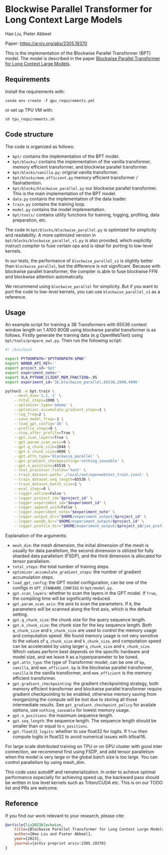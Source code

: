 # Blockwise Parallel Transformer for Long Context Large Models

Hao Liu, Pieter Abbeel

Paper: https://arxiv.org/abs/2305.19370

This is the implementation of the Blockwise Parallel Transformer (BPT) model. The model is described in the paper [Blockwise Parallel Transformer for Long Context Large Models](https://arxiv.org/pdf/2305.19370.pdf).

## Requirements
Install the requirements with:
```
conda env create -f gpu_requirements.yml
```
or set up TPU VM with:
```
sh tpu_requirements.sh
```

## Code structure

The code is organized as follows:
- `bpt/` contains the implementation of the BPT model.
- `bpt/blocks/` contains the implementation of the vanilla transformer, memory efficient transformer, and blockwise parallel transformer.
- `bpt/blocks/vanilla.py`: original vanilla transformer.
- `bpt/blocks/mem_efficient.py` memory efficient transformer / flashattention.
- `bpt/blocks/blockwise_parallel.py` our blockwise parallel transformer. This is the main implementation of the BPT model.
- `data.py` contains the implementation of the data loader.
- `train.py` contains the training loop.
- `model.py` contains the model implementation.
- `bpt/tools/` contains utility functions for training, logging, profiling, data preparation, etc.

The code in `bpt/blocks/blockwise_parallel.py` is optimized for simplicity and readability.
A more optimized version in `bpt/blocks/blockwise_parallel_v1.py` is also provided, which explicitly instruct compiler to fuse certain ops and is ideal for porting to low-level kernels.

In our tests, the performance of `blockwise_parallel_v1` is slightly better than `blockwise_parallel`, but the difference is not significant. Because with blockwise parallel transformer, the compiler is able to fuse blockwise FFN and blockwise attention automatically.

We recommend using `blockwise_parallel` for simplicity. But if you want to port the code to low-level kernels, you can use `blockwise_parallel_v1` as a reference.

## Usage
An example script for training a 3B Transformers with 65536 context window length on 1 A100 80GB using blockwise parallel transformer is as follows. Firstly generate the training data (e.g OpenWebText) using `bpt/tools/prepare_owt.py`. Then run the following script:
```bash
#! /bin/bash

export PYTHONPATH="$PYTHONPATH:$PWD"
export WANDB_API_KEY=''
export project_id='bpt'
export experiment_note=''
export XLA_PYTHON_CLIENT_MEM_FRACTION=.95
export experiment_id='3b,blockwise_parallel,65536,2048,4096'

python3 -m bpt.train \
    --mesh_dim='1,1,-1' \
    --total_steps=1000 \
    --optimizer.type='adamw' \
    --optimizer.accumulate_gradient_steps=1 \
    --log_freq=2 \
    --save_model_freq=-1 \
    --load_gpt_config='3b' \
    --profile_steps=0 \
    --stop_after_profile=True \
    --gpt.scan_layers=True \
    --gpt.param_scan_axis=0 \
    --gpt.q_chunk_size=2048 \
    --gpt.k_chunk_size=4096 \
    --gpt.attn_type='blockwise_parallel' \
    --gpt.gradient_checkpointing='nothing_saveable' \
    --gpt.n_positions=65536 \
    --text_processor.fields='text' \
    --train_dataset.path='./local/owt/openwebtext_train.jsonl' \
    --train_dataset.seq_length=65536 \
    --train_dataset.batch_size=1 \
    --eval_steps=0 \
    --logger.online=False \
    --logger.project_id="$project_id" \
    --logger.experiment_id="$experiment_id" \
    --logger.append_uuid=False \
    --logger.experiment_note="$experiment_note" \
    --logger.output_dir="$HOME/experiment_output/$project_id" \
    --logger.wandb_dir="$HOME/experiment_output/$project_id" \
    --logger.profile_dir="$HOME/experiment_output/$project_id/jax_profile"
```
Explanation of the arguments:
- `mesh_dim`: the mesh dimension, the initial dimension of the mesh is usually for data parallelism, the second dimension is utilized for fully sharded data parallelism (FSDP), and the third dimension is allocated for tensor parallelism.
- `total_steps`: the total number of training steps.
- `optimizer.accumulate_gradient_steps`: the number of gradient accumulation steps.
- `load_gpt_config`: the GPT model configuration, can be one of the configs in `GPT_STANDARD_CONFIGS` in `bpt/model.py`.
- `gpt.scan_layers`: whether to scan the layers in the GPT model. If `True`, the compiling time will be significantly reduced.
- `gpt.param_scan_axis`: the axis to scan the parameters. If `0`, the parameters will be scanned along the first axis, which is the default setting.
- `gpt.q_chunk_size`: the chunk size for the query sequence length.
- `gpt.k_chunk_size`: the chunk size for the key sequence length. Both `q_chunk_size` and `k_chunk_size` are used to control the memory usage and computation speed. We found memory usage is not very sensitive to the values of `q_chunk_size` and `k_chunk_size`, and computation speed can be accelerated by using larger `q_chunk_size` and `k_chunk_size`. Which values perform best depends on the specific hardware and model size, and we leave it as a hyperparameter to be tuned.
- `gpt.attn_type`: the type of Transformer model, can be one of `bp`, `vanilla`, and `mem_efficient`. `bp` is the blockwise parallel transformer, `vanilla` is the vanilla transformer, and `mem_efficient` is the memory efficient transformer.
- `gpt.gradient_checkpointing`: the gradient checkpointing strategy, both memory efficient transformer and blockwise parallel transformer require gradient checkpointing to be enabled, otherwise memory saving from reorganizing the compute will be lost due to storing all those intermediate results. See `get_gradient_checkpoint_policy` for availale options, use `nothing_saveable` for lowest memory usage.
- `gpt.n_positions`: the maximum sequence length.
- `gpt.seq_length`: the sequence length. The sequence length should be smaller than or equal to `n_positions`.
- `gpt.float32_logits`: whether to use float32 for logits. If `True` then compute logits in float32 to avoid numerical issues with bfloat16.


For large scale distributed training on TPU or on GPU cluster with good inter connection, we recommend first using FSDP, and add tensor parallelism when the model is very large or the global batch size is too large. You can control parallelism by using mesh_dim.

This code uses autodiff and rematerialization. In order to achieve optimal performance especially for achieving speed up, the backward pass should be written in low level kernels such as Triton/CUDA etc. This is on our TODO list and PRs are welcome.


## Reference
If you find our work relevant to your research, please cite:
```bibtex
@article{liu2023blockwise,
    title={Blockwise Parallel Transformer for Long Context Large Models},
    author={Hao Liu and Pieter Abbeel},
    year={2023},
    journal={arXiv preprint arxiv:2305.19370}
}
```
